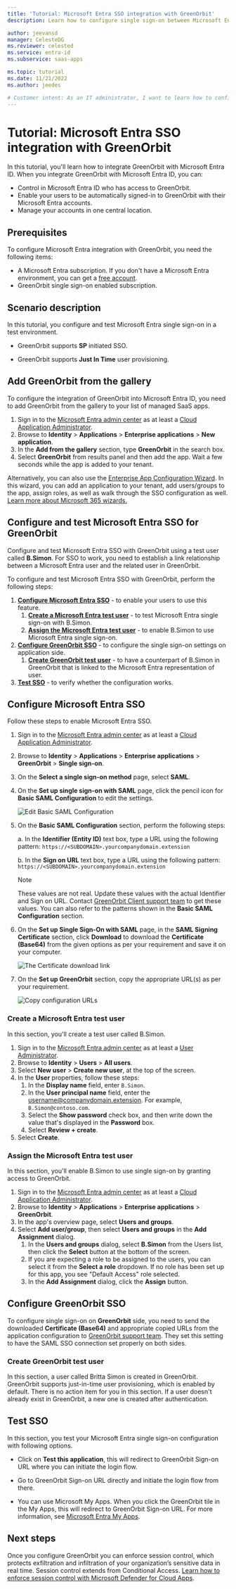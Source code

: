 ```yaml
---
title: 'Tutorial: Microsoft Entra SSO integration with GreenOrbit'
description: Learn how to configure single sign-on between Microsoft Entra ID and GreenOrbit.

author: jeevansd
manager: CelesteDG
ms.reviewer: celested
ms.service: entra-id
ms.subservice: saas-apps

ms.topic: tutorial
ms.date: 11/21/2022
ms.author: jeedes

# Customer intent: As an IT administrator, I want to learn how to configure single sign-on between Microsoft Entra ID and GreenOrbit so that I can control who has access to GreenOrbit, enable automatic sign-in with Microsoft Entra accounts, and manage my accounts in one central location.
---
```

# Tutorial: Microsoft Entra SSO integration with GreenOrbit

In this tutorial, you'll learn how to integrate GreenOrbit with Microsoft Entra ID. When you integrate GreenOrbit with Microsoft Entra ID, you can:

* Control in Microsoft Entra ID who has access to GreenOrbit.
* Enable your users to be automatically signed-in to GreenOrbit with their Microsoft Entra accounts.
* Manage your accounts in one central location.

## Prerequisites

To configure Microsoft Entra integration with GreenOrbit, you need the following items:

* A Microsoft Entra subscription. If you don't have a Microsoft Entra environment, you can get a [free account](https://azure.microsoft.com/free/).
* GreenOrbit single sign-on enabled subscription.

## Scenario description

In this tutorial, you configure and test Microsoft Entra single sign-on in a test environment.

* GreenOrbit supports **SP** initiated SSO.

* GreenOrbit supports **Just In Time** user provisioning.

## Add GreenOrbit from the gallery

To configure the integration of GreenOrbit into Microsoft Entra ID, you need to add GreenOrbit from the gallery to your list of managed SaaS apps.

1. Sign in to the [Microsoft Entra admin center](https://entra.microsoft.com) as at least a [Cloud Application Administrator](~/identity/role-based-access-control/permissions-reference.md#cloud-application-administrator).
1. Browse to **Identity** > **Applications** > **Enterprise applications** > **New application**.
1. In the **Add from the gallery** section, type **GreenOrbit** in the search box.
1. Select **GreenOrbit** from results panel and then add the app. Wait a few seconds while the app is added to your tenant.

 Alternatively, you can also use the [Enterprise App Configuration Wizard](https://portal.office.com/AdminPortal/home?Q=Docs#/azureadappintegration). In this wizard, you can add an application to your tenant, add users/groups to the app, assign roles, as well as walk through the SSO configuration as well. [Learn more about Microsoft 365 wizards.](/microsoft-365/admin/misc/azure-ad-setup-guides)

<a name='configure-and-test-azure-ad-sso-for-greenorbit'></a>

## Configure and test Microsoft Entra SSO for GreenOrbit

Configure and test Microsoft Entra SSO with GreenOrbit using a test user called **B.Simon**. For SSO to work, you need to establish a link relationship between a Microsoft Entra user and the related user in GreenOrbit.

To configure and test Microsoft Entra SSO with GreenOrbit, perform the following steps:

1. **[Configure Microsoft Entra SSO](#configure-azure-ad-sso)** - to enable your users to use this feature.
    1. **[Create a Microsoft Entra test user](#create-an-azure-ad-test-user)** - to test Microsoft Entra single sign-on with B.Simon.
    1. **[Assign the Microsoft Entra test user](#assign-the-azure-ad-test-user)** - to enable B.Simon to use Microsoft Entra single sign-on.
1. **[Configure GreenOrbit SSO](#configure-greenorbit-sso)** - to configure the single sign-on settings on application side.
    1. **[Create GreenOrbit test user](#create-greenorbit-test-user)** - to have a counterpart of B.Simon in GreenOrbit that is linked to the Microsoft Entra representation of user.
1. **[Test SSO](#test-sso)** - to verify whether the configuration works.

<a name='configure-azure-ad-sso'></a>

## Configure Microsoft Entra SSO

Follow these steps to enable Microsoft Entra SSO.

1. Sign in to the [Microsoft Entra admin center](https://entra.microsoft.com) as at least a [Cloud Application Administrator](~/identity/role-based-access-control/permissions-reference.md#cloud-application-administrator).
1. Browse to **Identity** > **Applications** > **Enterprise applications** > **GreenOrbit** > **Single sign-on**.
1. On the **Select a single sign-on method** page, select **SAML**.
1. On the **Set up single sign-on with SAML** page, click the pencil icon for **Basic SAML Configuration** to edit the settings.

   ![Edit Basic SAML Configuration](common/edit-urls.png)

1. On the **Basic SAML Configuration** section, perform the following steps:

    a. In the **Identifier (Entity ID)** text box, type a URL using the following pattern:
    `https://<SUBDOMAIN>.yourcompanydomain.extension`

	b. In the **Sign on URL** text box, type a URL using the following pattern:
    `https://<SUBDOMAIN>.yourcompanydomain.extension`

	> [!NOTE]
	> These values are not real. Update these values with the actual Identifier and Sign on URL. Contact [GreenOrbit Client support team](mailto:support@greenorbit.com) to get these values. You can also refer to the patterns shown in the **Basic SAML Configuration** section.

1. On the **Set up Single Sign-On with SAML** page, in the **SAML Signing Certificate** section, click **Download** to download the **Certificate (Base64)** from the given options as per your requirement and save it on your computer.

	![The Certificate download link](common/certificatebase64.png)

1. On the **Set up GreenOrbit** section, copy the appropriate URL(s) as per your requirement.

	![Copy configuration URLs](common/copy-configuration-urls.png)

<a name='create-an-azure-ad-test-user'></a>

### Create a Microsoft Entra test user 

In this section, you'll create a test user called B.Simon.

1. Sign in to the [Microsoft Entra admin center](https://entra.microsoft.com) as at least a [User Administrator](~/identity/role-based-access-control/permissions-reference.md#user-administrator).
1. Browse to **Identity** > **Users** > **All users**.
1. Select **New user** > **Create new user**, at the top of the screen.
1. In the **User** properties, follow these steps:
   1. In the **Display name** field, enter `B.Simon`.  
   1. In the **User principal name** field, enter the username@companydomain.extension. For example, `B.Simon@contoso.com`.
   1. Select the **Show password** check box, and then write down the value that's displayed in the **Password** box.
   1. Select **Review + create**.
1. Select **Create**.

<a name='assign-the-azure-ad-test-user'></a>

### Assign the Microsoft Entra test user

In this section, you'll enable B.Simon to use single sign-on by granting access to GreenOrbit.

1. Sign in to the [Microsoft Entra admin center](https://entra.microsoft.com) as at least a [Cloud Application Administrator](~/identity/role-based-access-control/permissions-reference.md#cloud-application-administrator).
1. Browse to **Identity** > **Applications** > **Enterprise applications** > **GreenOrbit**.
1. In the app's overview page, select **Users and groups**.
1. Select **Add user/group**, then select **Users and groups** in the **Add Assignment** dialog.
   1. In the **Users and groups** dialog, select **B.Simon** from the Users list, then click the **Select** button at the bottom of the screen.
   1. If you are expecting a role to be assigned to the users, you can select it from the **Select a role** dropdown. If no role has been set up for this app, you see "Default Access" role selected.
   1. In the **Add Assignment** dialog, click the **Assign** button.

## Configure GreenOrbit SSO

To configure single sign-on on **GreenOrbit** side, you need to send the downloaded **Certificate (Base64)** and appropriate copied URLs from the application configuration to [GreenOrbit support team](mailto:support@greenorbit.com). They set this setting to have the SAML SSO connection set properly on both sides.

### Create GreenOrbit test user

In this section, a user called Britta Simon is created in GreenOrbit. GreenOrbit supports just-in-time user provisioning, which is enabled by default. There is no action item for you in this section. If a user doesn't already exist in GreenOrbit, a new one is created after authentication.

## Test SSO 

In this section, you test your Microsoft Entra single sign-on configuration with following options. 

* Click on **Test this application**, this will redirect to GreenOrbit Sign-on URL where you can initiate the login flow. 

* Go to GreenOrbit Sign-on URL directly and initiate the login flow from there.

* You can use Microsoft My Apps. When you click the GreenOrbit tile in the My Apps, this will redirect to GreenOrbit Sign-on URL. For more information, see [Microsoft Entra My Apps](/azure/active-directory/manage-apps/end-user-experiences#azure-ad-my-apps).

## Next steps

Once you configure GreenOrbit you can enforce session control, which protects exfiltration and infiltration of your organization’s sensitive data in real time. Session control extends from Conditional Access. [Learn how to enforce session control with Microsoft Defender for Cloud Apps](/cloud-app-security/proxy-deployment-aad).
